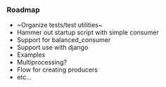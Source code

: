 ### Roadmap
- ~Organize tests/test utilities~
- Hammer out startup script with simple consumer
- Support for balanced_consumer
- Support use with django
- Examples
- Multiprocessing?
- Flow for creating producers
- etc...
